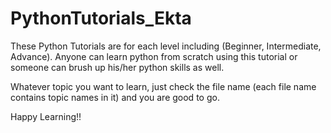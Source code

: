 # PythonTutorials_Ekta
These Python Tutorials are for each level including (Beginner, Intermediate, Advance). Anyone can learn python from scratch using this tutorial or someone can brush up his/her python skills as well.

Whatever topic you want to learn, just check the file name (each file name contains topic names in it) and you are good to go.

Happy Learning!!
